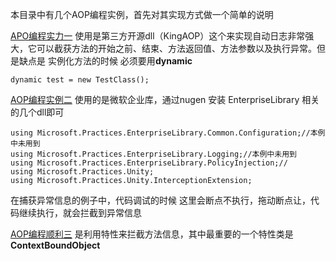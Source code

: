 本目录中有几个AOP编程实例，首先对其实现方式做一个简单的说明

[APO编程实力一](https://github.com/hc2014/csharp/tree/master/AOP%E7%BC%96%E7%A8%8B%E5%AE%9E%E5%8A%9B%E4%B8%80) 使用是第三方开源dll（KingAOP）这个来实现自动日志非常强大，它可以截获方法的开始之前、结束、方法返回值、方法参数以及执行异常。但是缺点是  实例化方法的时候 必须要用**dynamic**

```
dynamic test = new TestClass();
```



[AOP编程实例二](https://github.com/hc2014/csharp/tree/master/AOP%E7%BC%96%E7%A8%8B%E5%AE%9E%E4%BE%8B%E4%BA%8C) 使用的是微软企业库，通过nugen 安装 EnterpriseLibrary 相关的几个dll即可

```
using Microsoft.Practices.EnterpriseLibrary.Common.Configuration;//本例中未用到
using Microsoft.Practices.EnterpriseLibrary.Logging;//本例中未用到
using Microsoft.Practices.EnterpriseLibrary.PolicyInjection;//
using Microsoft.Practices.Unity;
using Microsoft.Practices.Unity.InterceptionExtension;
```

在捕获异常信息的例子中，代码调试的时候 这里会断点不执行，拖动断点让，代码继续执行，就会拦截到异常信息





[AOP编程顺利三](https://github.com/hc2014/csharp/tree/master/AOP%E7%BC%96%E7%A8%8B%E5%AE%9E%E4%BE%8B%E4%B8%89)  是利用特性来拦截方法信息，其中最重要的一个特性类是**ContextBoundObject** 